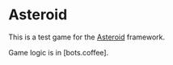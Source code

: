# Asteroid

This is a test game for the [Asteroid](http://asteroid.pw) framework.

Game logic is in [bots.coffee].
